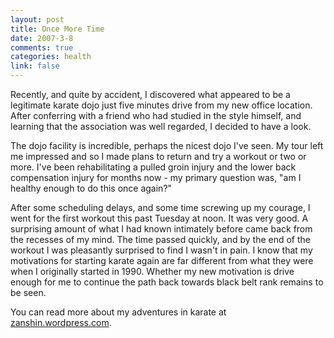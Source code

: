 ```yaml
--- 
layout: post
title: Once More Time
date: 2007-3-8
comments: true
categories: health
link: false
---
```

Recently, and quite by accident, I discovered what appeared to be a legitimate karate dojo just five minutes drive from my new office location. After conferring with a friend who had studied in the style himself, and learning that the association was well regarded, I decided to have a look.

The dojo facility is incredible, perhaps the nicest dojo I've seen. My tour left me impressed and so I made plans to return and try a workout or two or more. I've been rehabilitating a pulled groin injury and the lower back compensation injury for months now - my primary question was, "am I healthy enough to do this once again?"

After some scheduling delays, and some time screwing up my courage, I went for the first workout this past Tuesday at noon. It was very good. A surprising amount of what I had known intimately before came back from the recesses of my mind. The time passed quickly, and by the end of the workout I was pleasantly surprised to find I wasn't in pain. I know that my motivations for starting karate again are far different from what they were when I originally started in 1990. Whether my new motivation is drive enough for me to continue the path back towards black belt rank remains to be seen.

You can read more about my adventures in karate at <a href="http://zanshin.wordpress.com" title="zanshin.wordpress.com">zanshin.wordpress.com</a>.
